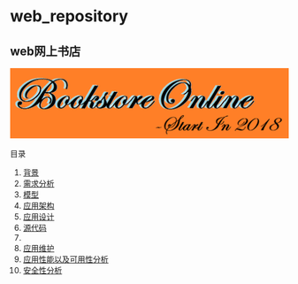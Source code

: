 # web_repository
## web网上书店

![Logo](https://raw.githubusercontent.com/2019web/web_repository/master/WikiPage_LOGO/LOGO.png)

目录
1.  [背景](https://github.com/2019web/web_repository/blob/master/BookstoreOnline.md/)
2.  [需求分析](https://github.com/2019web/web_repository/blob/master/%E9%9C%80%E6%B1%82%E8%AF%B4%E6%98%8E.md ) 
3.  [模型](https://github.com/2019web/web_repository/tree/master/%E5%BB%BA%E6%A8%A1 ) 
4.  [应用架构](https://github.com/2019web/web_repository/blob/master/web%E5%BA%94%E7%94%A8%E6%9E%B6%E6%9E%84.pdf) 
6.  [应用设计](https://github.com/2019web/web_repository/blob/master/web%E5%BA%94%E7%94%A8%E8%AE%BE%E8%AE%A1.pdf) 
7.  [源代码](https://github.com/2019web/web_repository/tree/master/bookstore )
8.
9.  [应用维护](https://github.com/2019web/web_repository/blob/master/web%E5%BA%94%E7%94%A8%E8%BF%90%E7%BB%B4 ) 
10. [应用性能以及可用性分析](https://github.com/2019web/web_repository/blob/master/task11.pdf )
11. [安全性分析](https://github.com/2019web/web_repository/blob/master/security)
